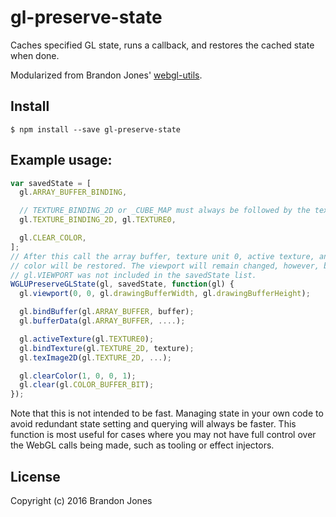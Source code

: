 # gl-preserve-state

Caches specified GL state, runs a callback, and restores the cached state when
done.

Modularized from Brandon Jones' [webgl-utils].

## Install

```
$ npm install --save gl-preserve-state
```

## Example usage:

```js
var savedState = [
  gl.ARRAY_BUFFER_BINDING,

  // TEXTURE_BINDING_2D or _CUBE_MAP must always be followed by the texure unit.
  gl.TEXTURE_BINDING_2D, gl.TEXTURE0,

  gl.CLEAR_COLOR,
];
// After this call the array buffer, texture unit 0, active texture, and clear
// color will be restored. The viewport will remain changed, however, because
// gl.VIEWPORT was not included in the savedState list.
WGLUPreserveGLState(gl, savedState, function(gl) {
  gl.viewport(0, 0, gl.drawingBufferWidth, gl.drawingBufferHeight);

  gl.bindBuffer(gl.ARRAY_BUFFER, buffer);
  gl.bufferData(gl.ARRAY_BUFFER, ....);

  gl.activeTexture(gl.TEXTURE0);
  gl.bindTexture(gl.TEXTURE_2D, texture);
  gl.texImage2D(gl.TEXTURE_2D, ...);

  gl.clearColor(1, 0, 0, 1);
  gl.clear(gl.COLOR_BUFFER_BIT);
});
```

Note that this is not intended to be fast. Managing state in your own code to
avoid redundant state setting and querying will always be faster. This function
is most useful for cases where you may not have full control over the WebGL
calls being made, such as tooling or effect injectors.

## License

Copyright (c) 2016 Brandon Jones


[webgl-utils]: https://github.com/toji/webgl-utils/
